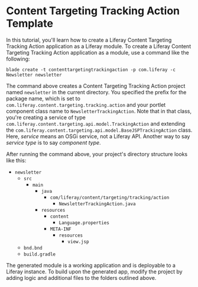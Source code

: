 # Content Targeting Tracking Action Template [](id=content-targeting-tracking-action-template)

In this tutorial, you'll learn how to create a Liferay Content Targeting
Tracking Action application as a Liferay module. To create a Liferay Content
Targeting Tracking Action application as a module, use a command like the
following:

    blade create -t contenttargetingtrackingaction -p com.liferay -c Newsletter newsletter

The command above creates a Content Targeting Tracking Action project named
`newsletter` in the current directory. You specified the prefix for the package
name, which is set to `com.liferay.content.targeting.tracking.action` and your
portlet component class name to `NewsletterTrackingAction`. Note that in that
class, you're creating a service of type
`com.liferay.content.targeting.api.model.TrackingAction` and extending the
`com.liferay.content.targeting.api.model.BaseJSPTrackingAction` class. Here,
*service* means an OSGi service, not a Liferay API. Another way to say *service
type* is to say *component type*.

After running the command above, your project's directory structure looks like
this:

- `newsletter`
    - `src`
        - `main`
            - `java`
                - `com/liferay/content/targeting/tracking/action`
                    - `NewsletterTrackingAction.java`
            - `resources`
                - `content`
                    - `Language.properties`
                - `META-INF`
                    - `resources`
                        - `view.jsp`
    - `bnd.bnd`
    - `build.gradle`

The generated module is a working application and is deployable to a Liferay
instance. To build upon the generated app, modify the project by adding logic
and additional files to the folders outlined above.
